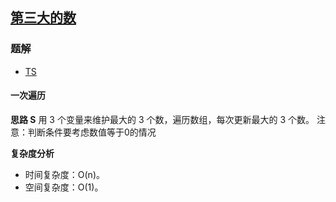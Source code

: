## [第三大的数](https://leetcode-cn.com/problems/third-maximum-number/)

### 题解
+ [TS](../../ts/512/414.ts)

#### 一次遍历
**思路 S**
用 3 个变量来维护最大的 3 个数，遍历数组，每次更新最大的 3 个数。
注意：判断条件要考虑数值等于0的情况

**复杂度分析**
+ 时间复杂度：O(n)。
+ 空间复杂度：O(1)。